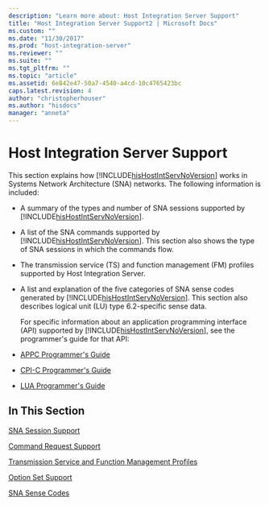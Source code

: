 ```yaml
---
description: "Learn more about: Host Integration Server Support"
title: "Host Integration Server Support2 | Microsoft Docs"
ms.custom: ""
ms.date: "11/30/2017"
ms.prod: "host-integration-server"
ms.reviewer: ""
ms.suite: ""
ms.tgt_pltfrm: ""
ms.topic: "article"
ms.assetid: 6e842e47-50a7-4540-a4cd-10c4765423bc
caps.latest.revision: 4
author: "christopherhouser"
ms.author: "hisdocs"
manager: "anneta"
---
```

# Host Integration Server Support
This section explains how [!INCLUDE[hisHostIntServNoVersion](../includes/hishostintservnoversion-md.md)] works in Systems Network Architecture (SNA) networks. The following information is included:  
  
- A summary of the types and number of SNA sessions supported by [!INCLUDE[hisHostIntServNoVersion](../includes/hishostintservnoversion-md.md)].  
  
- A list of the SNA commands supported by [!INCLUDE[hisHostIntServNoVersion](../includes/hishostintservnoversion-md.md)]. This section also shows the type of SNA sessions in which the commands flow.  
  
- The transmission service (TS) and function management (FM) profiles supported by Host Integration Server.  
  
- A list and explanation of the five categories of SNA sense codes generated by [!INCLUDE[hisHostIntServNoVersion](../includes/hishostintservnoversion-md.md)]. This section also describes logical unit (LU) type 6.2-specific sense data.  
  
  For specific information about an application programming interface (API) supported by [!INCLUDE[hisHostIntServNoVersion](../includes/hishostintservnoversion-md.md)], see the programmer's guide for that API:  
  
- [APPC Programmer's Guide](./appc-programmer-s-guide2.md)  
  
- [CPI-C Programmer's Guide](./cpi-c-programmer-s-guide1.md)  
  
- [LUA Programmer's Guide](./lua-programmer-s-guide1.md)  
  
## In This Section  
 [SNA Session Support](../core/sna-session-support2.md)  
  
 [Command Request Support](../core/command-request-support2.md)  
  
 [Transmission Service and Function Management Profiles](../core/transmission-service-and-function-management-profiles1.md)  
  
 [Option Set Support](../core/option-set-support2.md)  
  
 [SNA Sense Codes](../core/sna-sense-codes1.md)

